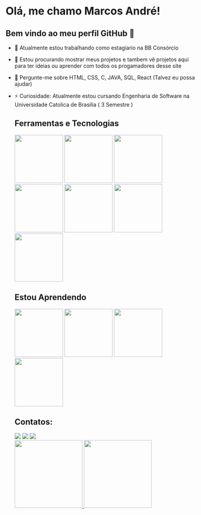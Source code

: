 # Olá, me chamo Marcos André! 
## Bem vindo ao meu perfil GitHub 👋
- 🔭 Atualmente estou trabalhando como estagiario na BB Consórcio 
- 👯 Estou procurando mostrar meus projetos e tambem vê projetos aqui para ter ideias ou aprender com todos os progamadores desse site
- 💬 Pergunte-me sobre HTML, CSS, C, JAVA, SQL, React (Talvez eu possa ajudar)
- ⚡ Curiosidade: Atualmente estou cursando Engenharia de Software na Universidade Catolica de Brasilia ( 3 Semestre )
  <h2> Ferramentas e Tecnologias </h2>
   <img src="https://cdn.jsdelivr.net/gh/devicons/devicon@latest/icons/vscode/vscode-original.svg" height="128" width="128" /> 
   <img src="https://cdn.jsdelivr.net/gh/devicons/devicon@latest/icons/html5/html5-original.svg" height="128" width="128" />
   <img src="https://cdn.jsdelivr.net/gh/devicons/devicon@latest/icons/css3/css3-original.svg" height="128" width="128" />
   <img src="https://cdn.jsdelivr.net/gh/devicons/devicon@latest/icons/azuresqldatabase/azuresqldatabase-original.svg" height="128" width="128" />
   <img src="https://cdn.jsdelivr.net/gh/devicons/devicon@latest/icons/react/react-original.svg" height="128" width="128" />
   <img src="https://cdn.jsdelivr.net/gh/devicons/devicon@latest/icons/c/c-original.svg"  height="128" width="128"/>
   <img src="https://cdn.jsdelivr.net/gh/devicons/devicon@latest/icons/eclipse/eclipse-original.svg" height="128" width="128"/>
   
          
          
          

  <h2>Estou Aprendendo</h2>
     <img src="https://cdn.jsdelivr.net/gh/devicons/devicon@latest/icons/javascript/javascript-original.svg" height="128" width="128" />
     <img src="https://cdn.jsdelivr.net/gh/devicons/devicon@latest/icons/spring/spring-original.svg" height="128" width="128"/>
     <img src="https://cdn.jsdelivr.net/gh/devicons/devicon@latest/icons/git/git-original.svg" height="128" width="128"/>
     <img src="https://cdn.jsdelivr.net/gh/devicons/devicon@latest/icons/java/java-original.svg" height="128" width="128" />

  <h2>Contatos: </h2>
    <div>
        <a href="https://instagram.com/m.meneses._/" target="_blank"><img loading="lazy" src="https://img.shields.io/badge/-Instagram-%23E4405F?style=for-the-badge&logo=instagram&logoColor=white" target="_blank"></a>
        <a href = "mailto:marcosandrebarrosmeneses@gmail.com"><img loading="lazy" src="https://img.shields.io/badge/Gmail-D14836?style=for-the-badge&logo=gmail&logoColor=white" target="_blank"></a>
        <a href="https://www.linkedin.com/in/marcos-andré-barros-meneses-129015272/" target="_blank"><img loading="lazy" src="https://img.shields.io/badge/-LinkedIn-%230077B5?style=for-the-badge&logo=linkedin&logoColor=white" target="_blank"></a>   
    </div>
          
    <div>
      <a href="https://github.com/jamesmarcos1">
      <img loading="lazy" height="180em"  src="https://github-readme-stats.vercel.app/api/top-langs/?username=jamesmarcos1&layout=compact&langs_count=7&theme=dracula"/>
      <img loading="lazy" height="180em" src="https://github-readme-stats.vercel.app/api?username=jamesmarcos1&show_icons=true&theme=dracula&include_all_commits=true&count_private=true"/>
    </div>     

   <!-- ![snake gif](https://github.com/jamesmarcos1/jamesmarcos1/blob/output/github-contribution-grid-snake.svg) -->
          



<!--
**jamesmarcos1/jamesmarcos1** is a ✨ _special_ ✨ repository because its `README.md` (this file) appears on your GitHub profile.

Here are some ideas to get you started:

- 🔭 I’m currently working on ...
- 🌱 I’m currently learning ...
- 👯 I’m looking to collaborate on ...
- 🤔 I’m looking for help with ...
- 💬 Ask me about ...
- 📫 How to reach me: ...
- 😄 Pronouns: ...
- ⚡ Fun fact: ...
-->
